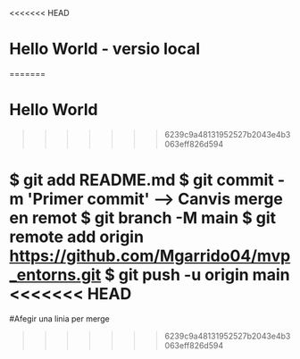 <<<<<<< HEAD
# Hello World - versio local
=======
# Hello World
>>>>>>> 6239c9a48131952527b2043e4b3063eff826d594

$ git add README.md
$ git commit -m 'Primer commit' --> Canvis merge en remot
$ git branch -M main
$ git remote add origin https://github.com/Mgarrido04/mvp_entorns.git
$ git push -u origin main
<<<<<<< HEAD
=======


#Afegir una linia per merge
>>>>>>> 6239c9a48131952527b2043e4b3063eff826d594
